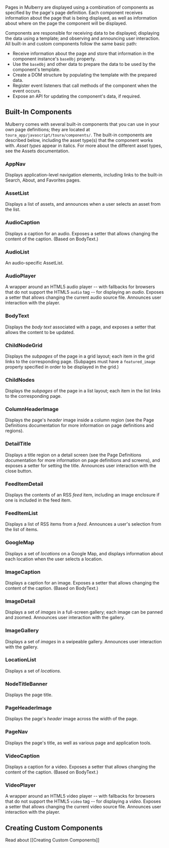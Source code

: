 Pages in Mulberry are displayed using a combination of components as specified by
the page's page definition. Each component receives information about the page that is
being displayed, as well as information about where on the page the component
will be displayed.

Components are responsible for receiving data to be displayed; displaying the
data using a template; and observing and announcing user interaction. All
built-in and custom components follow the same basic path:

- Receive information about the page and store that information in the
  component instance's `baseObj` property.
- Use the `baseObj` and other data to prepare the data to be used by the
  component's template.
- Create a DOM structure by populating the template with the prepared data.
- Register event listeners that call methods of the component when the event
  occurs.
- Expose an API for updating the component's data, if required.

## Built-In Components

Mulberry comes with several built-in components that you can use in your own
page definitions; they are located at `toura_app/javascript/toura/components/`. The
built-in components are described below, including the asset type(s) that the
component works with. *Asset types* appear in italics. For more about the
different asset types, see the Assets documentation.

### AppNav

Displays application-level navigation elements, including links to the built-in
Search, About, and Favorites pages.

### AssetList

Displays a list of assets, and announces when a user selects an asset from the
list.

### AudioCaption

Displays a caption for an audio. Exposes a setter that allows changing the
content of the caption. (Based on BodyText.)

### AudioList

An audio-specific AssetList.

### AudioPlayer

A wrapper around an HTML5 audio player -- with fallbacks for browsers that do
not support the HTML5 `audio` tag -- for displaying an *audio*. Exposes a
setter that allows changing the current audio source file. Announces user
interaction with the player.

### BodyText

Displays the *body text* associated with a page, and exposes a setter that
allows the content to be updated.

### ChildNodeGrid

Displays the *subpages* of the page in a grid layout; each item in the grid
links to the corresponding page. (Subpages must have a `featured_image`
property specified in order to be displayed in the grid.)

### ChildNodes

Displays the *subpages* of the page in a list layout; each item in the list
links to the corresponding page.

### ColumnHeaderImage

Displays the page's *header* image inside a column region (see the Page Definitions
documentation for more information on page definitions and regions).

### DetailTitle

Displays a title region on a detail screen (see the Page Definitions
documentation for more information on page definitions and screens), and exposes a
setter for setting the title. Announces user interaction with the close button.

### FeedItemDetail

Displays the contents of an RSS *feed* item, including an image enclosure if one
is included in the feed item.

### FeedItemList

Displays a list of RSS items from a *feed*. Announces a user's selection from
the list of items.

### GoogleMap

Displays a set of *locations* on a Google Map, and displays information about each
location when the user selects a location.

### ImageCaption

Displays a caption for an image. Exposes a setter that allows changing the
content of the caption. (Based on BodyText.)

### ImageDetail

Displays a set of *images* in a full-screen gallery; each image can be panned and zoomed.
Announces user interaction with the gallery.

### ImageGallery

Displays a set of *images* in a swipeable gallery. Announces user interaction
with the gallery.

### LocationList

Displays a set of *locations*.

### NodeTitleBanner

Displays the page title.

### PageHeaderImage

Displays the page's *header* image across the width of the page.

### PageNav

Displays the page's title, as well as various page and application tools.

### VideoCaption

Displays a caption for a video. Exposes a setter that allows changing the
content of the caption. (Based on BodyText.)

### VideoPlayer

A wrapper around an HTML5 video player -- with fallbacks for browsers that do
not support the HTML5 `video` tag -- for displaying a *video*. Exposes a
setter that allows changing the current video source file. Announces user
interaction with the player.

## Creating Custom Components
Read about [[Creating Custom Components]]